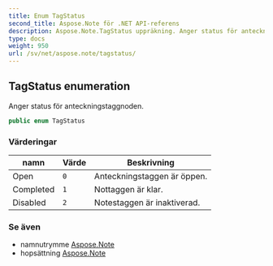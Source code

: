 ```yaml
---
title: Enum TagStatus
second_title: Aspose.Note för .NET API-referens
description: Aspose.Note.TagStatus uppräkning. Anger status för anteckningstaggnoden.
type: docs
weight: 950
url: /sv/net/aspose.note/tagstatus/
---
```

## TagStatus enumeration

Anger status för anteckningstaggnoden.

```csharp
public enum TagStatus
```

### Värderingar

| namn | Värde | Beskrivning |
| --- | --- | --- |
| Open | `0` | Anteckningstaggen är öppen. |
| Completed | `1` | Nottaggen är klar. |
| Disabled | `2` | Notestaggen är inaktiverad. |

### Se även

* namnutrymme [Aspose.Note](../../aspose.note/)
* hopsättning [Aspose.Note](../../)


